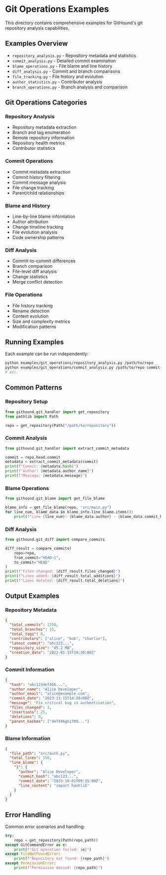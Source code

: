 # Git Operations Examples

This directory contains comprehensive examples for GitHound's git repository analysis capabilities.

## Examples Overview

- `repository_analysis.py` - Repository metadata and statistics
- `commit_analysis.py` - Detailed commit examination
- `blame_operations.py` - File blame and line history
- `diff_analysis.py` - Commit and branch comparisons
- `file_tracking.py` - File history and evolution
- `author_statistics.py` - Contributor analysis
- `branch_operations.py` - Branch analysis and comparison

## Git Operations Categories

### Repository Analysis
- Repository metadata extraction
- Branch and tag enumeration
- Remote repository information
- Repository health metrics
- Contributor statistics

### Commit Operations
- Commit metadata extraction
- Commit history filtering
- Commit message analysis
- File change tracking
- Parent/child relationships

### Blame and History
- Line-by-line blame information
- Author attribution
- Change timeline tracking
- File evolution analysis
- Code ownership patterns

### Diff Analysis
- Commit-to-commit differences
- Branch comparison
- File-level diff analysis
- Change statistics
- Merge conflict detection

### File Operations
- File history tracking
- Rename detection
- Content evolution
- Size and complexity metrics
- Modification patterns

## Running Examples

Each example can be run independently:

```bash
python examples/git_operations/repository_analysis.py /path/to/repo
python examples/git_operations/commit_analysis.py /path/to/repo commit-hash
# etc.
```

## Common Patterns

### Repository Setup
```python
from githound.git_handler import get_repository
from pathlib import Path

repo = get_repository(Path("/path/to/repository"))
```

### Commit Analysis
```python
from githound.git_handler import extract_commit_metadata

commit = repo.head.commit
metadata = extract_commit_metadata(commit)
print(f"Commit: {metadata.hash}")
print(f"Author: {metadata.author_name}")
print(f"Message: {metadata.message}")
```

### Blame Operations
```python
from githound.git_blame import get_file_blame

blame_info = get_file_blame(repo, "src/main.py")
for line_num, blame_data in blame_info.line_blame.items():
    print(f"Line {line_num}: {blame_data.author} - {blame_data.commit_hash}")
```

### Diff Analysis
```python
from githound.git_diff import compare_commits

diff_result = compare_commits(
    repo=repo,
    from_commit="HEAD~1",
    to_commit="HEAD"
)
print(f"Files changed: {diff_result.files_changed}")
print(f"Lines added: {diff_result.total_additions}")
print(f"Lines deleted: {diff_result.total_deletions}")
```

## Output Examples

### Repository Metadata
```json
{
  "total_commits": 1250,
  "total_branches": 15,
  "total_tags": 8,
  "contributors": ["alice", "bob", "charlie"],
  "latest_commit": "abc123...",
  "repository_size": "45.2 MB",
  "creation_date": "2022-01-15T10:30:00Z"
}
```

### Commit Information
```json
{
  "hash": "abc123def456...",
  "author_name": "Alice Developer",
  "author_email": "alice@example.com",
  "commit_date": "2023-11-15T14:30:00Z",
  "message": "Fix critical bug in authentication",
  "files_changed": 3,
  "insertions": 25,
  "deletions": 8,
  "parent_hashes": ["def456ghi789..."]
}
```

### Blame Information
```json
{
  "file_path": "src/auth.py",
  "total_lines": 150,
  "line_blame": {
    "1": {
      "author": "Alice Developer",
      "commit_hash": "abc123...",
      "commit_date": "2023-10-01T09:15:00Z",
      "line_content": "import hashlib"
    }
  }
}
```

## Error Handling

Common error scenarios and handling:

```python
try:
    repo = get_repository(Path(repo_path))
except GitCommandError as e:
    print(f"Git operation failed: {e}")
except FileNotFoundError:
    print(f"Repository not found: {repo_path}")
except PermissionError:
    print(f"Permission denied: {repo_path}")
```
